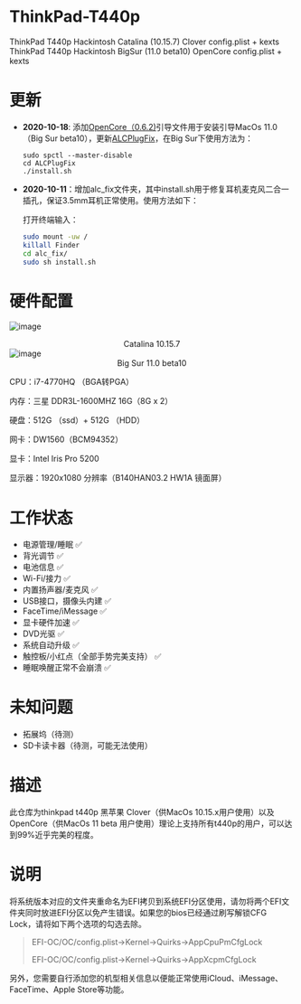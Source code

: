 # ThinkPad-T440p
ThinkPad T440p Hackintosh Catalina (10.15.7) Clover config.plist + kexts</br>
ThinkPad T440p Hackintosh BigSur (11.0 beta10) OpenCore config.plist + kexts

# 更新

* **2020-10-18**:   添加[OpenCore（0.6.2)](https://github.com/acidanthera/OpenCorePkg/releases/tag/0.6.2)引导文件用于安装引导MacOs 11.0（Big Sur beta10），更新[ALCPlugFix](https://github.com/Sniki/ALCPlugFix/releases/tag/v1.7)，在Big Sur下使用方法为：

  ```shell l
  sudo spctl --master-disable
  cd ALCPlugFix
  ./install.sh
  ```

  

* **2020-10-11**：增加alc_fix文件夹，其中install.sh用于修复耳机麦克风二合一插孔，保证3.5mm耳机正常使用。使用方法如下：

  打开终端输入：

  ```bash
  sudo mount -uw /
  killall Finder
  cd alc_fix/
  sudo sh install.sh
  ```

  

# 硬件配置
![image](https://github.com/lighterEB/ThinkPad-T440p/blob/main/t440p-Catalina15.7.png)</br>
                                  <div align='center'>Catalina 10.15.7</div>
![image](https://github.com/lighterEB/ThinkPad-T440p/blob/main/t440p-BigSur-Beta10.png)</br>
                                 <div align='center'>Big Sur 11.0 beta10</div>

CPU：i7-4770HQ （BGA转PGA）

内存：三星 DDR3L-1600MHZ 16G（8G x 2）

硬盘：512G （ssd）+ 512G （HDD）

网卡：DW1560（BCM94352）

显卡：Intel Iris Pro 5200

显示器：1920x1080 分辨率（B140HAN03.2 HW1A 镜面屏）



# 工作状态

* 电源管理/睡眠										    ✅
* 背光调节                                                     ✅
* 电池信息                                                     ✅
* Wi-Fi/接力                                                   ✅
* 内置扬声器/麦克风                                     ✅
* USB接口，摄像头内建                               ✅
* FaceTime/iMessage                                  ✅
* 显卡硬件加速                                              ✅
* DVD光驱                                                      ✅
* 系统自动升级                                               ✅
* 触控板/小红点（全部手势完美支持）       ✅
* 睡眠唤醒正常不会崩溃                                ✅

# 未知问题

* 拓展坞（待测）
* SD卡读卡器（待测，可能无法使用）

# 描述

此仓库为thinkpad t440p 黑苹果 Clover（供MacOs 10.15.x用户使用）以及OpenCore（供MacOs 11 beta 用户使用）理论上支持所有t440p的用户，可以达到99%近乎完美的程度。

# 说明

将系统版本对应的文件夹重命名为EFI拷贝到系统EFI分区使用，请勿将两个EFI文件夹同时放进EFI分区以免产生错误。如果您的bios已经通过刷写解锁CFG Lock，请将如下两个选项的勾选去除。

> EFI-OC/OC/config.plist->Kernel->Quirks->AppCpuPmCfgLock<False/>
>
> EFI-OC/OC/config.plist->Kernel->Quirks->AppXcpmCfgLock<False/>

另外，您需要自行添加您的机型相关信息以便能正常使用iCloud、iMessage、FaceTime、Apple Store等功能。
